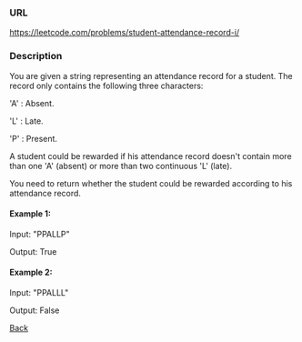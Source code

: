 ### URL
https://leetcode.com/problems/student-attendance-record-i/

### Description
You are given a string representing an attendance record for a student. The record only contains the following three characters:

'A' : Absent.

'L' : Late.

'P' : Present.

A student could be rewarded if his attendance record doesn't contain more than one 'A' (absent) or more than two continuous 'L' (late).

You need to return whether the student could be rewarded according to his attendance record.

#### Example 1:
Input: "PPALLP"

Output: True
#### Example 2:
Input: "PPALLL"

Output: False


[Back](readme.md)